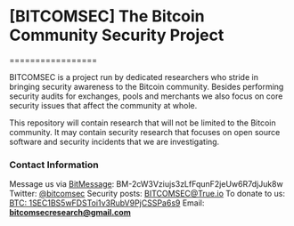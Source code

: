 # [BITCOMSEC] The Bitcoin Community Security Project
=================

BITCOMSEC is a project run by dedicated researchers who stride in bringing security awareness to the Bitcoin community. Besides performing security audits for exchanges, pools and merchants we also focus on core security issues that affect the community at whole.

This repository will contain research that will not be limited to the Bitcoin community. It may contain security research that focuses on open source software and security incidents that we are investigating.


### Contact Information
Message us via [BitMessage](https://bitmessage.org/wiki/Main_Page): BM-2cW3Vziujs3zLfFqunF2jeUw6R7djJuk8w   
Twitter: [@bitcomsec](https://twitter.com/bitcomsec)
Security posts: [BITCOMSEC@True.io](https://bitcomsec.true.io)
To donate to us: [BTC: 1SEC1BS5wFDSToi1v3RubV9PjCSSPa6s9](https://blockchain.info/address/1SEC1BS5wFDSToi1v3RubV9PjCSSPa6s9)
Email: **bitcomsecresearch@gmail.com**